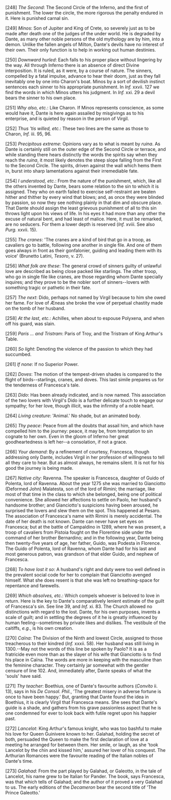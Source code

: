[248] _The Second_: The Second Circle of the Inferno, and the first of
punishment. The lower the circle, the more rigorous the penalty endured
in it. Here is punished carnal sin.

[249] _Minos_: Son of Jupiter and King of Crete, so severely just as to
be made after death one of the judges of the under world. He is degraded
by Dante, as many other noble persons of the old mythology are by him,
into a demon. Unlike the fallen angels of Milton, Dante's devils have no
interest of their own. Their only function is to help in working out
human destinies.

[250] _Downward hurled_: Each falls to his proper place without
lingering by the way. All through Inferno there is an absence of direct
Divine interposition. It is ruled, as it were, by a course of nature.
The sinners, compelled by a fatal impulse, advance to hear their doom,
just as they fall inevitably one by one into Charon's boat. Minos by a
sort of devilish instinct sentences each sinner to his appropriate
punishment. In _Inf._ xxvii. 127 we find the words in which Minos utters
his judgment. In _Inf._ xxi. 29 a devil bears the sinner to his own
place.

[251] _Why also, etc._: Like Charon. If Minos represents conscience, as
some would have it, Dante is here again assailed by misgivings as to his
enterprise, and is quieted by reason in the person of Virgil.

[252] _Thus 'tis willed, etc._: These two lines are the same as those to
Charon, _Inf._ iii. 95, 96.

[253] _Precipitous extreme_: Opinions vary as to what is meant by
_ruina_. As Dante is certainly still on the outer edge of the Second
Circle or terrace, and while standing there hears distinctly the words
the spirits say when they reach the _ruina_, it most likely denotes the
steep slope falling from the First to the Second Circle. The spirits,
driven against the wall which hems them in, burst into sharp
lamentations against their irremediable fate.

[254] _I understood, etc._: From the nature of the punishment, which,
like all the others invented by Dante, bears some relation to the sin to
which it is assigned. They who on earth failed to exercise
self-restraint are beaten hither and thither by every wind that blows;
and, as once they were blinded by passion, so now they see nothing
plainly in that dim and obscure place. That Dante should assign the
least grievous punishment of all to this sin throws light upon his views
of life. In his eyes it had more than any other the excuse of natural
bent, and had least of malice. Here, it must be remarked, are no
seducers. For them a lower depth is reserved (_Inf._ xviii. See also
_Purg._ xxvii. 15).

[255] _The cranes_: 'The cranes are a kind of bird that go in a troop,
as cavaliers go to battle, following one another in single file. And one
of them goes always in front as their gonfalonier, guiding and leading
them with its voice' (Brunetto Latini, _Tesoro_, v. 27).

[256] _What folk are these_: The general crowd of sinners guilty of
unlawful love are described as being close packed like starlings. The
other troop, who go in single file like cranes, are those regarding whom
Dante specially inquires; and they prove to be the nobler sort of
sinners--lovers with something tragic or pathetic in their fate.

[257] _The next_: Dido, perhaps not named by Virgil because to him she
owed her fame. For love of Æneas she broke the vow of perpetual chastity
made on the tomb of her husband.

[258] _At the last, etc._: Achilles, when about to espouse Polyxena, and
when off his guard, was slain.

[259] _Paris ... and Tristram_: Paris of Troy, and the Tristram of King
Arthur's Table.

[260] _So light_: Denoting the violence of the passion to which they had
succumbed.

[261] _If none_: If no Superior Power.

[262] _Doves_: The motion of the tempest-driven shades is compared to
the flight of birds--starlings, cranes, and doves. This last simile
prepares us for the tenderness of Francesca's tale.

[263] _Dido_: Has been already indicated, and is now named. This
association of the two lovers with Virgil's Dido is a further delicate
touch to engage our sympathy; for her love, though illicit, was the
infirmity of a noble heart.

[264] _Living creature_: 'Animal.' No shade, but an animated body.

[265] _Thy peace_: Peace from all the doubts that assail him, and which
have compelled him to the journey: peace, it may be, from temptation to
sin cognate to her own. Even in the gloom of Inferno her great
goodheartedness is left her--a consolation, if not a grace.

[266] _Your demand_: By a refinement of courtesy, Francesca, though
addressing only Dante, includes Virgil in her profession of willingness
to tell all they care to hear. But as almost always, he remains silent.
It is not for his good the journey is being made.

[267] _Native city_: Ravenna. The speaker is Francesca, daughter of
Guido of Polenta, lord of Ravenna. About the year 1275 she was married
to Gianciotto (Deformed John) Malatesta, son of the lord of Rimini; the
marriage, like most of that time in the class to which she belonged,
being one of political convenience. She allowed her affections to settle
on Paolo, her husband's handsome brother; and Gianciotto's suspicions
having been aroused, he surprised the lovers and slew them on the spot.
This happened at Pesaro. The association of Francesca's name with Rimini
is merely accidental. The date of her death is not known. Dante can
never have set eyes on Francesca; but at the battle of Campaldino in
1289, where he was present, a troop of cavaliers from Pistoia fought on
the Florentine side under the command of her brother Bernardino; and in
the following year, Dante being then twenty-five years of age, her
father, Guido, was Podesta in Florence. The Guido of Polenta, lord of
Ravenna, whom Dante had for his last and most generous patron, was
grandson of that elder Guido, and nephew of Francesca.

[268] _To have lost it so_: A husband's right and duty were too well
defined in the prevalent social code for her to complain that Gianciotto
avenged himself. What she does resent is that she was left no
breathing-space for repentance and farewells.

[269] _Which absolves, etc._: Which compels whoever is beloved to love
in return. Here is the key to Dante's comparatively lenient estimate of
the guilt of Francesca's sin. See line 39, and _Inf._ xi. 83. The Church
allowed no distinctions with regard to the lost. Dante, for his own
purposes, invents a scale of guilt; and in settling the degrees of it he
is greatly influenced by human feeling--sometimes by private likes and
dislikes. The vestibule of the caitiffs, _e.g._, is his own creation.

[270] _Caïna_: The Division of the Ninth and lowest Circle, assigned to
those treacherous to their kindred (_Inf._ xxxii. 58). Her husband was
still living in 1300.--May not the words of this line be spoken by
Paolo? It is as a fratricide even more than as the slayer of his wife
that Gianciotto is to find his place in Caïna. The words are more in
keeping with the masculine than the feminine character. They certainly
jar somewhat with the gentler censure of line 102. And, immediately
after, Dante speaks of what the 'souls' have said.

[271] _Thy teacher_: Boethius, one of Dante's favourite authors
(_Convito_ ii. 13), says in his _De Consol. Phil._, 'The greatest misery
in adverse fortune is once to have been happy.' But, granting that Dante
found the idea in Boethius, it is clearly Virgil that Francesca means.
She sees that Dante's guide is a shade, and gathers from his grave
passionless aspect that he is one condemned for ever to look back with
futile regret upon his happier past.

[272] _Lancelot_: King Arthur's famous knight, who was too bashful to
make his love for Queen Guinivere known to her. Galahad, holding the
secret of both, persuaded the Queen to make the first declaration of
love at a meeting he arranged for between them. Her smile, or laugh, as
she 'took Lancelot by the chin and kissed him,' assured her lover of his
conquest. The Arthurian Romances were the favourite reading of the
Italian nobles of Dante's time.

[273] _Galahad_: From the part played by Galahad, or Galeotto, in the
tale of Lancelot, his name grew to be Italian for Pander. The book, says
Francesca, was that which tells of Galahad; and the author of it proved
a very Galahad to us. The early editions of the _Decameron_ bear the
second title of 'The Prince Galeotto.'